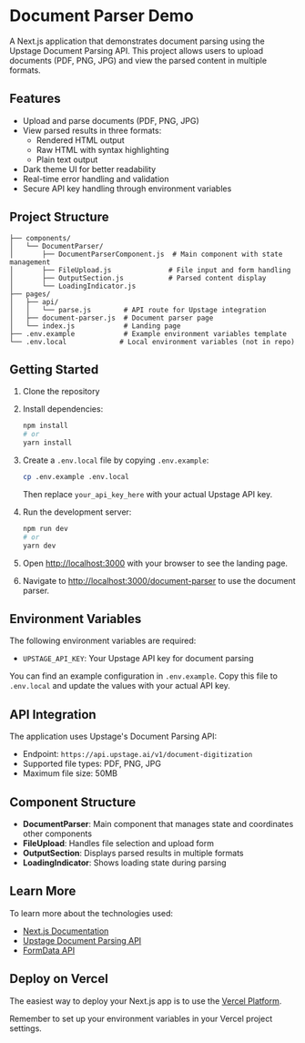 # Document Parser Demo

A Next.js application that demonstrates document parsing using the Upstage Document Parsing API. This project allows users to upload documents (PDF, PNG, JPG) and view the parsed content in multiple formats.

## Features

- Upload and parse documents (PDF, PNG, JPG)
- View parsed results in three formats:
  - Rendered HTML output
  - Raw HTML with syntax highlighting
  - Plain text output
- Dark theme UI for better readability
- Real-time error handling and validation
- Secure API key handling through environment variables

## Project Structure

```
├── components/
│   └── DocumentParser/
│       ├── DocumentParserComponent.js  # Main component with state management
│       ├── FileUpload.js              # File input and form handling
│       ├── OutputSection.js           # Parsed content display
│       └── LoadingIndicator.js
├── pages/
│   ├── api/
│   │   └── parse.js        # API route for Upstage integration
│   ├── document-parser.js  # Document parser page
│   └── index.js            # Landing page
├── .env.example            # Example environment variables template
└── .env.local             # Local environment variables (not in repo)
```

## Getting Started

1. Clone the repository
2. Install dependencies:
   ```bash
   npm install
   # or
   yarn install
   ```

3. Create a `.env.local` file by copying `.env.example`:
   ```bash
   cp .env.example .env.local
   ```
   Then replace `your_api_key_here` with your actual Upstage API key.

4. Run the development server:
   ```bash
   npm run dev
   # or
   yarn dev
   ```

5. Open [http://localhost:3000](http://localhost:3000) with your browser to see the landing page.
6. Navigate to [http://localhost:3000/document-parser](http://localhost:3000/document-parser) to use the document parser.

## Environment Variables

The following environment variables are required:

- `UPSTAGE_API_KEY`: Your Upstage API key for document parsing

You can find an example configuration in `.env.example`. Copy this file to `.env.local` and update the values with your actual API key.

## API Integration

The application uses Upstage's Document Parsing API:
- Endpoint: `https://api.upstage.ai/v1/document-digitization`
- Supported file types: PDF, PNG, JPG
- Maximum file size: 50MB

## Component Structure

- **DocumentParser**: Main component that manages state and coordinates other components
- **FileUpload**: Handles file selection and upload form
- **OutputSection**: Displays parsed results in multiple formats
- **LoadingIndicator**: Shows loading state during parsing

## Learn More

To learn more about the technologies used:

- [Next.js Documentation](https://nextjs.org/docs)
- [Upstage Document Parsing API](https://api.upstage.ai/v1/document-digitization)
- [FormData API](https://developer.mozilla.org/en-US/docs/Web/API/FormData)

## Deploy on Vercel

The easiest way to deploy your Next.js app is to use the [Vercel Platform](https://vercel.com/new?utm_medium=default-template&filter=next.js&utm_source=create-next-app&utm_campaign=create-next-app-readme).

Remember to set up your environment variables in your Vercel project settings.

